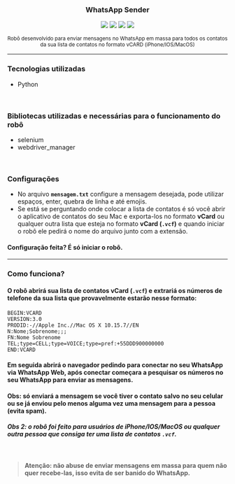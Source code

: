 <div align="center">
  <h3>WhatsApp Sender</h3>
  <img src="https://img.shields.io/github/issues/MatheusGatti/WhatsApp-Sender"/>
  <img src="https://img.shields.io/github/forks/MatheusGatti/WhatsApp-Sender"/>
  <img src="https://img.shields.io/github/stars/MatheusGatti/WhatsApp-Sender?color=yellow"/>
  <img src="https://img.shields.io/github/license/MatheusGatti/WhatsApp-Sender"/>
  <p><small>Robô desenvolvido para enviar mensagens no WhatsApp em massa para todos os contatos da sua lista de contatos no formato vCARD (iPhone/IOS/MacOS)</small></p>
</div>

<hr>

### Tecnologias utilizadas
* Python

<br>

### Bibliotecas utilizadas e necessárias para o funcionamento do robô
* selenium
* webdriver_manager

<br>

### Configurações
- No arquivo **```mensagem.txt```** configure a mensagem desejada, pode utilizar espaços, enter, quebra de linha e até emojis.
- Se está se perguntando onde colocar a lista de contatos é só você abrir o aplicativo de contatos do seu Mac e exporta-los no formato **vCard** ou qualquer outra lista que esteja no formato **vCard (```.vcf```)** e quando iniciar o robô ele pedirá o nome do arquivo junto com a extensão.


#### Configuração feita? É só iniciar o robô.

<hr>

### Como funciona?
#### O robô abrirá sua lista de contatos vCard (```.vcf```) e extrariá os números de telefone da sua lista que provavelmente estarão nesse formato:
~~~
BEGIN:VCARD
VERSION:3.0
PRODID:-//Apple Inc.//Mac OS X 10.15.7//EN
N:Nome;Sobrenome;;;
FN:Nome Sobrenome
TEL;type=CELL;type=VOICE;type=pref:+55DDD900000000
END:VCARD
~~~
#### Em seguida abrirá o navegador pedindo para conectar no seu WhatsApp via WhatsApp Web, após conectar começara a pesquisar os números no seu WhatsApp para enviar as mensagens.
#### Obs: só enviará a mensagem se você tiver o contato salvo no seu celular ou se já enviou pelo menos alguma vez uma mensagem para a pessoa (evita spam).
##### Obs 2: o robô foi feito para usuários de iPhone/IOS/MacOS ou qualquer outra pessoa que consiga ter uma lista de contatos ```.vcf```.

<br>

> **Atenção: não abuse de enviar mensagens em massa para quem não quer recebe-las, isso evita de ser banido do WhatsApp.**
